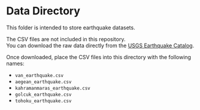 # Data Directory

This folder is intended to store earthquake datasets.

The CSV files are not included in this repository.  
You can download the raw data directly from the [USGS Earthquake Catalog](https://earthquake.usgs.gov/earthquakes/search/).

Once downloaded, place the CSV files into this directory with the following names:
- `van_earthquake.csv`
- `aegean_earthquake.csv`
- `kahramanmaras_earthquake.csv`
- `golcuk_earthquake.csv`
- `tohoku_earthquake.csv`
